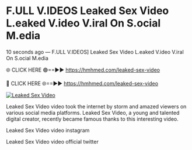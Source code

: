 # F.ULL V.IDEOS Leaked Sex Video L.eaked V.ideo V.iral On S.ocial M.edia

10 seconds ago — F.ULL V.IDEOS] Leaked Sex Video L.eaked V.ideo V.iral On S.ocial M.edia

🌐 CLICK HERE 🟢==►► https://hmhmed.com/leaked-sex-video

🔴 CLICK HERE 🌐==►► https://hmhmed.com/leaked-sex-video

[![Leaked Sex Video](https://i.imgur.com/dJHk4Zq.gif)](https://hmhmed.com/leaked-sex-video)

Leaked Sex Video video took the internet by storm and amazed viewers on various social media platforms. Leaked Sex Video, a young and talented digital creator, recently became famous thanks to this interesting video.

Leaked Sex Video video instagram

Leaked Sex Video video official twitter